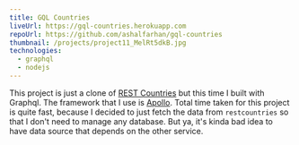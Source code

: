 ```yaml
---
title: GQL Countries
liveUrl: https://gql-countries.herokuapp.com
repoUrl: https://github.com/ashalfarhan/gql-countries
thumbnail: /projects/project11_MelRt5dkB.jpg
technologies:
  - graphql
  - nodejs
---
```


This project is just a clone of [REST Countries](https://restcountries.com/) but this time I built with Graphql. The framework that I use is [Apollo](https://www.apollographql.com/). Total time taken for this project is quite fast, because I decided to just fetch the data from `restcountries` so that I don't need to manage any database. But ya, it's kinda bad idea to have data source that depends on the other service.
